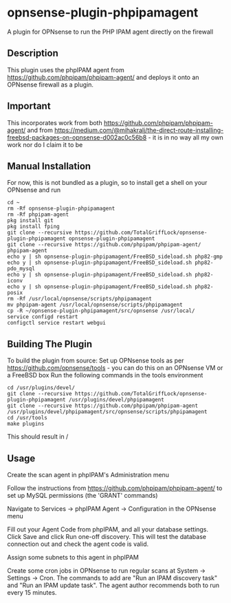 # opnsense-plugin-phpipamagent
A plugin for OPNsense to run the PHP IPAM agent directly on the firewall

## Description
This plugin uses the phpIPAM agent from https://github.com/phpipam/phpipam-agent/ and deploys it onto an OPNsense firewall as a plugin.

## Important
This incorporates work from both https://github.com/phpipam/phpipam-agent/ and from https://medium.com/@mihakralj/the-direct-route-installing-freebsd-packages-on-opnsense-d002ac0c56b8 - it is in no way all my own work nor do I claim it to be

## Manual Installation
For now, this is not bundled as a plugin, so to install get a shell on your OPNsense and run
```
cd ~
rm -Rf opnsense-plugin-phpipamagent
rm -Rf phpipam-agent
pkg install git
pkg install fping
git clone --recursive https://github.com/TotalGriffLock/opnsense-plugin-phpipamagent opnsense-plugin-phpipamagent
git clone --recursive https://github.com/phpipam/phpipam-agent/ phpipam-agent
echo y | sh opnsense-plugin-phpipamagent/FreeBSD_sideload.sh php82-gmp
echo y | sh opnsense-plugin-phpipamagent/FreeBSD_sideload.sh php82-pdo_mysql
echo y | sh opnsense-plugin-phpipamagent/FreeBSD_sideload.sh php82-iconv
echo y | sh opnsense-plugin-phpipamagent/FreeBSD_sideload.sh php82-posix
rm -Rf /usr/local/opnsense/scripts/phpipamagent
mv phpipam-agent /usr/local/opnsense/scripts/phpipamagent
cp -R ~/opnsense-plugin-phpipamagent/src/opnsense /usr/local/
service configd restart
configctl service restart webgui
```

## Building The Plugin
To build the plugin from source:
Set up OPNsense tools as per https://github.com/opnsense/tools - you can do this on an OPNsense VM or a FreeBSD box
Run the following commands in the tools environment
```
cd /usr/plugins/devel/
git clone --recursive https://github.com/TotalGriffLock/opnsense-plugin-phpipamagent /usr/plugins/devel/phpipamagent
git clone --recursive https://github.com/phpipam/phpipam-agent /usr/plugins/devel/phpipamagent/src/opnsense/scripts/phpipamagent
cd /usr/tools
make plugins
```
This should result in /
## Usage
Create the scan agent in phpIPAM's Administration menu

Follow the instructions from https://github.com/phpipam/phpipam-agent/ to set up MySQL permissions (the 'GRANT' commands)

Navigate to Services -> phpIPAM Agent -> Configuration in the OPNsense menu

Fill out your Agent Code from phpIPAM, and all your database settings. Click Save and click Run one-off discovery. This will test the database connection out and check the agent code is valid.

Assign some subnets to this agent in phpIPAM

Create some cron jobs in OPNsense to run regular scans at System -> Settings -> Cron. The commands to add are "Run an IPAM discovery task" and "Run an IPAM update task". The agent author recommends both to run every 15 minutes.
